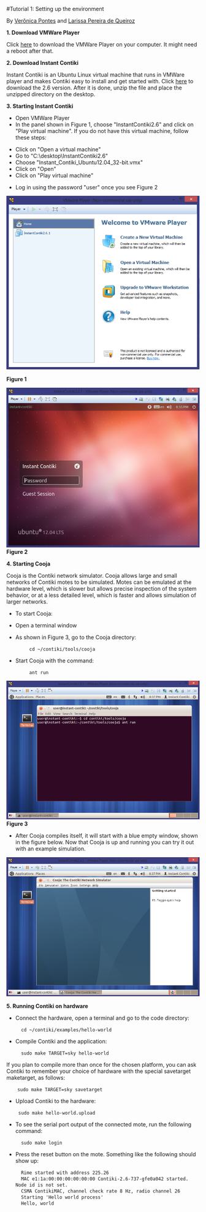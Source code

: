 #Tutorial 1: Setting up the environment

By [Verônica Pontes](veronicayamee@hotmail.com) and [Larissa Pereira de Queiroz](Larissa_pqueiroz@hotmail.com)

**1. Download VMWare Player**

Click <a href="https://my.vmware.com/web/vmware/free#desktop_end_user_computing/vmware_player/7_0">here</a> to download the VMWare Player on your computer. It might need a reboot after that.

**2. Download Instant Contiki**

Instant Contiki is an Ubuntu Linux virtual machine that runs in VMWare player and makes Contiki easy to install and get started with. Click <a href="http://sourceforge.net/projects/contiki/files/Instant%20Contiki/">here</a> to download the 2.6 version. After it is done, unzip the file and place the unzipped directory on the desktop.

**3. Starting Instant Contiki**

- Open VMWare Player
- In the panel shown in Figure 1, choose "InstantContiki2.6" and click on "Play virtual machine". If you do not have this virtual machine, follow these steps:
 * Click on "Open a virtual machine"
 * Go to "C:\desktop\InstantContiki2.6"
 * Choose "Instant\_Contiki\_Ubuntu12.04_32-bit.vmx"
 * Click on "Open"
 * Click on "Play virtual machine"
- Log in using the password "user" once you see Figure 2


![test image](https://raw.githubusercontent.com/VeronicaYamee/GitHub/master/images/VMware%20Player.png)

**Figure 1**

![test image](https://raw.githubusercontent.com/VeronicaYamee/GitHub/master/images/password.png)
**Figure 2**

**4. Starting Cooja**


Cooja is the Contiki network simulator. Cooja allows large and small networks of Contiki motes to be simulated. Motes can be emulated at the hardware level, which is slower but allows precise inspection of the system behavior, or at a less detailed level, which is faster and allows simulation of larger networks.

- To start Cooja:
 * Open a terminal window
 * As shown in Figure 3, go to the Cooja directory:

			cd ~/contiki/tools/cooja
 * Start Cooja with the command:

			ant run

![test image](https://raw.githubusercontent.com/VeronicaYamee/GitHub/master/images/cooja.png)
                                            **Figure 3**

 * After Cooja compiles itself, it will start with a blue empty window, shown in the figure below. Now that Cooja is up and running you can try it out with an example simulation.

![test image](https://raw.githubusercontent.com/VeronicaYamee/GitHub/master/images/cooja2.png)

**5. Running Contiki on hardware**

- Connect the hardware, open a terminal and go to the code directory:

		cd ~/contiki/examples/hello-world
- Compile Contiki and the application:

		sudo make TARGET=sky hello-world
If you plan to compile more than once for the chosen platform, you can ask Contiki to remember your choice of hardware with the special savetarget maketarget, as follows:

		sudo make TARGET=sky savetarget

-  Upload Contiki to the hardware:

		sudo make hello-world.upload

- To see the serial port output of the connected mote, run the following command:

		sudo make login
- Press the reset button on the mote. Something like the following should show up:

		Rime started with address 225.26
		MAC e1:1a:00:00:00:00:00:00 Contiki-2.6-737-gfe0a042 started. Node id is not set.
		CSMA ContikiMAC, channel check rate 8 Hz, radio channel 26
		Starting 'Hello world process'
		Hello, world
